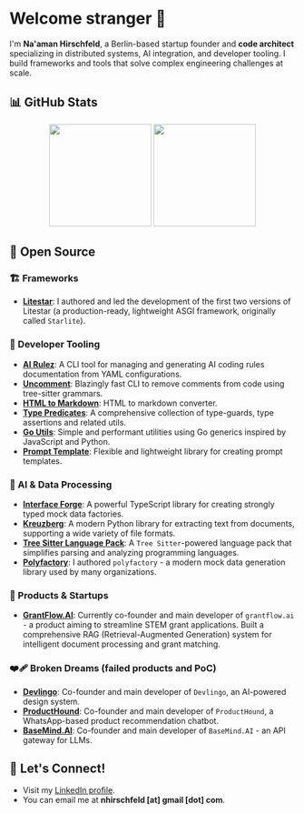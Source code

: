# Welcome stranger :vulcan_salute:

I'm **Na'aman Hirschfeld**, a Berlin-based startup founder and **code architect** specializing in distributed systems, AI integration, and developer tooling. I build frameworks and tools that solve complex engineering challenges at scale.

## 📊 GitHub Stats

<div align="center">
  <img height="180em" src="https://github-readme-stats.vercel.app/api?username=Goldziher&show_icons=true&theme=tokyonight&include_all_commits=true&count_private=true"/>
  <img height="180em" src="https://github-readme-stats.vercel.app/api/top-langs/?username=Goldziher&layout=compact&langs_count=8&theme=tokyonight"/>
</div>

## 🚀 Open Source

### 🏗️ Frameworks
- **[Litestar](https://github.com/litestar-org/litestar)**: I authored and led the development of the first two versions of Litestar (a production-ready, lightweight ASGI framework, originally called `Starlite`).

### 🔧 Developer Tooling
- **[AI Rulez](https://github.com/Goldziher/ai-rulez)**: A CLI tool for managing and generating AI coding rules documentation from YAML configurations.
- **[Uncomment](https://github.com/Goldziher/uncomment)**: Blazingly fast CLI to remove comments from code using tree-sitter grammars.
- **[HTML to Markdown](https://github.com/Goldziher/html-to-markdown)**: HTML to markdown converter.
- **[Type Predicates](https://github.com/Goldziher/type-predicates)**: A comprehensive collection of type-guards, type assertions and related utils.
- **[Go Utils](https://github.com/Goldziher/go-utils)**: Simple and performant utilities using Go generics inspired by JavaScript and Python.
- **[Prompt Template](https://github.com/Goldziher/prompt-template)**: Flexible and lightweight library for creating prompt templates.

### 🤖 AI & Data Processing
- **[Interface Forge](https://github.com/Goldziher/interface-forge)**: A powerful TypeScript library for creating strongly typed mock data factories.
- **[Kreuzberg](https://github.com/Goldziher/kreuzberg)**: A modern Python library for extracting text from documents, supporting a wide variety of file formats.
- **[Tree Sitter Language Pack](https://github.com/Goldziher/tree-sitter-language-pack)**: A `Tree Sitter`-powered language pack that simplifies parsing and analyzing programming languages.
- **[Polyfactory](https://github.com/litestar-org/polyfactory)**: I authored `polyfactory` - a modern mock data generation library used by many organizations.

### 🚀 Products & Startups
- **[GrantFlow.AI](https://grantflow.ai)**: Currently co-founder and main developer of `grantflow.ai` - a product aiming to streamline STEM grant applications. Built a comprehensive RAG (Retrieval-Augmented Generation) system for intelligent document processing and grant matching.

### ❤️‍🩹 Broken Dreams (failed products and PoC)

- **[Devlingo](https://github.com/Goldziher/devlingo)**: Co-founder and main developer of `Devlingo`, an AI-powered design system.
- **[ProductHound](https://github.com/Goldziher/product-hound)**: Co-founder and main developer of `ProductHound`, a WhatsApp-based product recommendation chatbot.
- **[BaseMind.AI](https://github.com/Goldziher/basemind.ai)**: Co-founder and main developer of `BaseMind.AI` - an API gateway for LLMs.


## 💬 Let's Connect!

- Visit my [LinkedIn profile](https://www.linkedin.com/in/nhirschfeld/).
- You can email me at **nhirschfeld [at] gmail [dot] com**.
